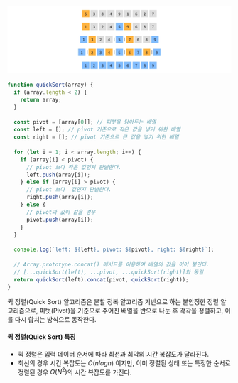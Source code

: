 ![퀵 정렬](/assets/images/algorithm/sort/quick_sort.webp)

```javascript
function quickSort(array) {
  if (array.length < 2) {
    return array;
  }

  const pivot = [array[0]]; // 피봇을 담아두는 배열
  const left = []; // pivot 기준으로 작은 값을 넣기 위한 배열
  const right = []; // pivot 기준으로 큰 값을 넣기 위한 배열

  for (let i = 1; i < array.length; i++) {
    if (array[i] < pivot) {
      // pivot 보다 작은 값인지 판별한다.
      left.push(array[i]);
    } else if (array[i] > pivot) {
      // pivot 보다  값인지 판별한다.
      right.push(array[i]);
    } else {
      // pivot과 값이 같을 경우
      pivot.push(array[i]);
    }
  }

  console.log(`left: ${left}, pivot: ${pivot}, right: ${right}`);

  // Array.prototype.concat() 메서드를 이용하여 배열의 값을 이어 붙인다.
  // [...quickSort(left), ...pivot, ...quickSort(right)]와 동일
  return quickSort(left).concat(pivot, quickSort(right));
}
```

퀵 정렬(Quick Sort) 알고리즘은 분할 정복 알고리즘 기반으로 하는 불안정한 정렬 알고리즘으로, 피벗(Pivot)을 기준으로 주어진 배열을 반으로 나눈 후 각각을 정렬하고, 이를 다시 합치는 방식으로 동작한다.

#### 퀵 정렬(Quick Sort) 특징

- 퀵 정렬은 입력 데이터 순서에 따라 최선과 최악의 시간 복잡도가 달라진다.
- 최선의 경우 시간 복잡도는 $O(n log n)$ 이지만, 이미 정렬된 상태 또는 특정한 순서로 정렬된 경우 $O(N^{2})$의 시간 복잡도를 가진다.
